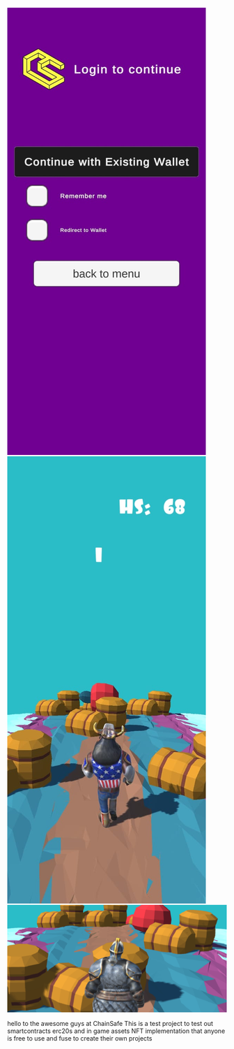 ![3)](https://github.com/bonappetitjovi/PorkyPies/blob/main/3.jpg)
![5)](https://github.com/bonappetitjovi/PorkyPies/blob/main/5.jpg)
![banner (1)](https://raw.githubusercontent.com/bonappetitjovi/PorkyPies/main/banner%20(1).png)

hello to the awesome guys at ChainSafe
This is a test project to test out smartcontracts erc20s and in game assets NFT implementation that anyone is free to use and fuse to create their own projects

